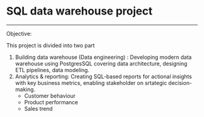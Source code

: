 # SQL data warehouse project
---

Objective:

This project is divided into two part

1. Building data warehouse (Data engineering) : Developing modern data warehouse using PostgresSQL covering data architecture, designing ETL pipelines, data modeling.
2. Analytics & reporting: Creating SQL-based reports for actional insights with key business metrics, enabling stakeholder on srtategic decision-making.
   - Customer behaviour
   - Product performance
   - Sales trend


